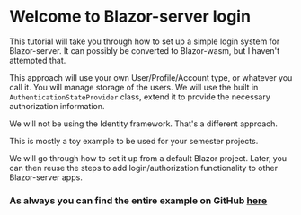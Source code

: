 # Welcome to Blazor-server login
This tutorial will take you through how to set up a simple login system for Blazor-server. It can possibly be converted to Blazor-wasm, but I haven't attempted that.

This approach will use your own User/Profile/Account type, or whatever you call it. You will manage storage of the users.
We will use the built in `AuthenticationStateProvider` class, extend it to provide the necessary authorization information.

We will not be using the Identity framework. That's a different approach.

This is mostly a toy example to be used for your semester projects.

We will go through how to set it up from a default Blazor project. Later, you can then reuse the steps to add login/authorization functionality to other Blazor-server apps.

### As always you can find the entire example on GitHub [here](https://github.com/TroelsMortensen/BlazorLogin)